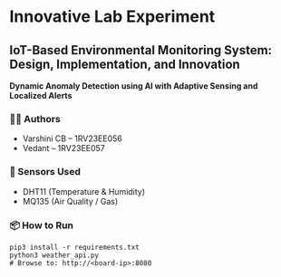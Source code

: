 # Innovative Lab Experiment
## IoT-Based Environmental Monitoring System: Design, Implementation, and Innovation
**Dynamic Anomaly Detection using AI with Adaptive Sensing and Localized Alerts**

### 👩‍💻 Authors
- Varshini CB – 1RV23EE056
- Vedant – 1RV23EE057

### 🔧 Sensors Used
- DHT11 (Temperature & Humidity)
- MQ135 (Air Quality / Gas)

### 📦 How to Run

    pip3 install -r requirements.txt
    python3 weather_api.py
    # Browse to: http://<board-ip>:8080
